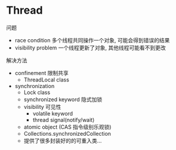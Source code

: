 # Thread

问题

- race condition 多个线程共同操作一个对象, 可能会得到错误的结果
- visibility problem 一个线程更新了对象, 其他线程可能看不到更改

解决方法

- confinement 限制共享
  - ThreadLocal class
- synchronization
  - Lock class
  - synchronized keyword 隐式加锁
  - visibility 可见性 
    - volatile keyword
    - thread signal(notify/wait)
  - atomic object (CAS 指令级别乐观锁)
  - Collections.synchronizedCollection
  - 提供了很多封装好的的可重入类...

  